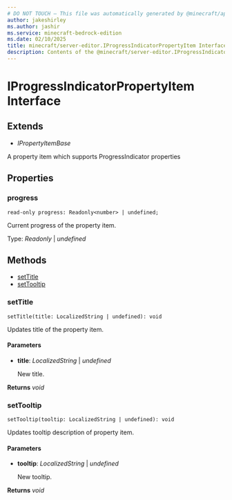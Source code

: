 ```yaml
---
# DO NOT TOUCH — This file was automatically generated by @minecraft/api-docs-generator, to report problems file an issue at https://github.com/Mojang/minecraft-scripting-libraries
author: jakeshirley
ms.author: jashir
ms.service: minecraft-bedrock-edition
ms.date: 02/10/2025
title: minecraft/server-editor.IProgressIndicatorPropertyItem Interface
description: Contents of the @minecraft/server-editor.IProgressIndicatorPropertyItem class.
---
```

# IProgressIndicatorPropertyItem Interface

## Extends
- *IPropertyItemBase*

A property item which supports ProgressIndicator properties

## Properties

### **progress**
`read-only progress: Readonly<number> | undefined;`

Current progress of the property item.

Type: *Readonly<number>* | *undefined*

## Methods
- [setTitle](#settitle)
- [setTooltip](#settooltip)

### **setTitle**
`
setTitle(title: LocalizedString | undefined): void
`

Updates title of the property item.

#### **Parameters**
- **title**: *LocalizedString* | *undefined*
  
  New title.

**Returns** *void*

### **setTooltip**
`
setTooltip(tooltip: LocalizedString | undefined): void
`

Updates tooltip description of property item.

#### **Parameters**
- **tooltip**: *LocalizedString* | *undefined*
  
  New tooltip.

**Returns** *void*
